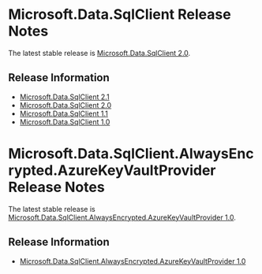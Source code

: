 # Microsoft.Data.SqlClient Release Notes

The latest stable release is [Microsoft.Data.SqlClient 2.0](2.0).

## Release Information

- [Microsoft.Data.SqlClient 2.1](2.1)
- [Microsoft.Data.SqlClient 2.0](2.0)
- [Microsoft.Data.SqlClient 1.1](1.1)
- [Microsoft.Data.SqlClient 1.0](1.0)

# Microsoft.Data.SqlClient.AlwaysEncrypted.AzureKeyVaultProvider Release Notes

The latest stable release is [Microsoft.Data.SqlClient.AlwaysEncrypted.AzureKeyVaultProvider 1.0](add-ons/AzureKeyVaultProvider/1.0).

## Release Information

- [Microsoft.Data.SqlClient.AlwaysEncrypted.AzureKeyVaultProvider 1.0](add-ons/AzureKeyVaultProvider/1.0)
